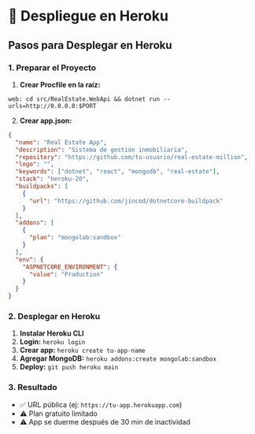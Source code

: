 # 🚀 Despliegue en Heroku

## Pasos para Desplegar en Heroku

### 1. Preparar el Proyecto

1. **Crear Procfile en la raíz:**

```
web: cd src/RealEstate.WebApi && dotnet run --urls=http://0.0.0.0:$PORT
```

2. **Crear app.json:**

```json
{
  "name": "Real Estate App",
  "description": "Sistema de gestión inmobiliaria",
  "repository": "https://github.com/tu-usuario/real-estate-million",
  "logo": "",
  "keywords": ["dotnet", "react", "mongodb", "real-estate"],
  "stack": "heroku-20",
  "buildpacks": [
    {
      "url": "https://github.com/jincod/dotnetcore-buildpack"
    }
  ],
  "addons": [
    {
      "plan": "mongolab:sandbox"
    }
  ],
  "env": {
    "ASPNETCORE_ENVIRONMENT": {
      "value": "Production"
    }
  }
}
```

### 2. Desplegar en Heroku

1. **Instalar Heroku CLI**
2. **Login:** `heroku login`
3. **Crear app:** `heroku create tu-app-name`
4. **Agregar MongoDB:** `heroku addons:create mongolab:sandbox`
5. **Deploy:** `git push heroku main`

### 3. Resultado

- ✅ URL pública (ej: `https://tu-app.herokuapp.com`)
- ⚠️ Plan gratuito limitado
- ⚠️ App se duerme después de 30 min de inactividad
